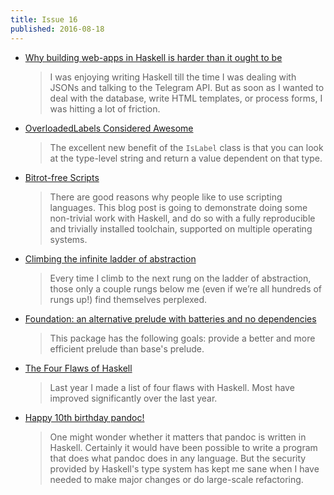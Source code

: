 ```yaml
---
title: Issue 16
published: 2016-08-18
---
```


- [Why building web-apps in Haskell is harder than it ought to be](https://medium.com/@saurabhnanda/why-building-web-apps-in-haskell-is-harder-than-it-ought-to-be-c9b13de0be4f#.biieoeofz)

  > I was enjoying writing Haskell till the time I was dealing with JSONs and talking to the Telegram API. But as soon as I wanted to deal with the database, write HTML templates, or process forms, I was hitting a lot of friction.

- [OverloadedLabels Considered Awesome](https://www.reddit.com/r/haskell/comments/4x8tk8/overloadedlabels_considered_awesome/)

  > The excellent new benefit of the `IsLabel` class is that you can look at the type-level string and return a value dependent on that type.

- [Bitrot-free Scripts](https://www.fpcomplete.com/blog/2016/08/bitrot-free-scripts)

  > There are good reasons why people like to use scripting languages. This blog post is going to demonstrate doing some non-trivial work with Haskell, and do so with a fully reproducible and trivially installed toolchain, supported on multiple operating systems.

- [Climbing the infinite ladder of abstraction](https://lexi-lambda.github.io/blog/2016/08/11/climbing-the-infinite-ladder-of-abstraction/)

  > Every time I climb to the next rung on the ladder of abstraction, those only a couple rungs below me (even if we’re all hundreds of rungs up!) find themselves perplexed.

- [Foundation: an alternative prelude with batteries and no dependencies](https://hackage.haskell.org/package/foundation-0.0.1)

  > This package has the following goals: provide a better and more efficient prelude than base's prelude.

- [The Four Flaws of Haskell](http://neilmitchell.blogspot.com/2016/08/the-four-flaws-of-haskell.html)

  > Last year I made a list of four flaws with Haskell. Most have improved significantly over the last year.

- [Happy 10th birthday pandoc!](https://groups.google.com/d/msg/pandoc-discuss/0rutNJAVKoc/EeQDFT2lCQAJ)

  > One might wonder whether it matters that pandoc is written in Haskell. Certainly it would have been possible to write a program that does what pandoc does in any language. But the security provided by Haskell's type system has kept me sane when I have needed to make major changes or do large-scale refactoring.
